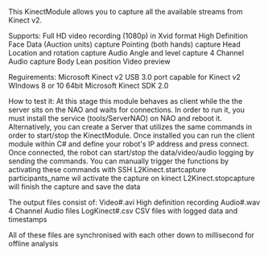 This KinectModule allows you to capture all the available streams from Kinect v2.

Supports: 
Full HD video recording (1080p) in Xvid format
High Definition Face Data (Auction units) capture
Pointing (both hands) capture
Head Location and rotation capture
Audio Angle and level capture
4 Channel Audio capture
Body Lean position
Video preview

Reguirements:
Microsoft Kinect v2
USB 3.0 port capable for Kinect v2
WIndows 8 or 10 64bit
Microsoft Kinect SDK 2.0

How to test it:
At this stage this module behaves as client while the the server sits on the NAO and waits for connections. 
In order to run it, you must install the service (tools/ServerNAO) on NAO and reboot it. Alternatively, you can create a Server that utilizes the same commands in order to start/stop the KinectModule.
Once installed you can run the client module within C# and define your robot's IP address and press connect. 
Once connected, the robot can start/stop the data/video/audio logging by sending the commands. You can manually trigger the functions by activating these commands with SSH
L2Kinect.startcapture participants_name wil activate the capture on kinect
L2Kinect.stopcapture will finish the capture and save the data

The output files consist of:
Video#.avi High definition recording
Audio#.wav 4 Channel Audio files
LogKinect#.csv CSV files with logged data and timestamps

All of these files are synchronised with each other down to millisecond for offline analysis
